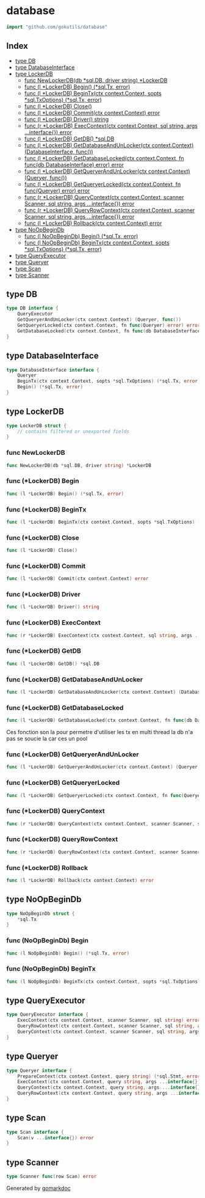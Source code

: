 <!-- Code generated by gomarkdoc. DO NOT EDIT -->

# database

```go
import "github.com/gokutils/database"
```

## Index

- [type DB](<#DB>)
- [type DatabaseInterface](<#DatabaseInterface>)
- [type LockerDB](<#LockerDB>)
  - [func NewLockerDB\(db \*sql.DB, driver string\) \*LockerDB](<#NewLockerDB>)
  - [func \(l \*LockerDB\) Begin\(\) \(\*sql.Tx, error\)](<#LockerDB.Begin>)
  - [func \(l \*LockerDB\) BeginTx\(ctx context.Context, sopts \*sql.TxOptions\) \(\*sql.Tx, error\)](<#LockerDB.BeginTx>)
  - [func \(l \*LockerDB\) Close\(\)](<#LockerDB.Close>)
  - [func \(l \*LockerDB\) Commit\(ctx context.Context\) error](<#LockerDB.Commit>)
  - [func \(l \*LockerDB\) Driver\(\) string](<#LockerDB.Driver>)
  - [func \(r \*LockerDB\) ExecContext\(ctx context.Context, sql string, args ...interface\{\}\) error](<#LockerDB.ExecContext>)
  - [func \(l \*LockerDB\) GetDB\(\) \*sql.DB](<#LockerDB.GetDB>)
  - [func \(l \*LockerDB\) GetDatabaseAndUnLocker\(ctx context.Context\) \(DatabaseInterface, func\(\)\)](<#LockerDB.GetDatabaseAndUnLocker>)
  - [func \(l \*LockerDB\) GetDatabaseLocked\(ctx context.Context, fn func\(db DatabaseInterface\) error\) error](<#LockerDB.GetDatabaseLocked>)
  - [func \(l \*LockerDB\) GetQueryerAndUnLocker\(ctx context.Context\) \(Queryer, func\(\)\)](<#LockerDB.GetQueryerAndUnLocker>)
  - [func \(l \*LockerDB\) GetQueryerLocked\(ctx context.Context, fn func\(Queryer\) error\) error](<#LockerDB.GetQueryerLocked>)
  - [func \(r \*LockerDB\) QueryContext\(ctx context.Context, scanner Scanner, sql string, args ...interface\{\}\) error](<#LockerDB.QueryContext>)
  - [func \(r \*LockerDB\) QueryRowContext\(ctx context.Context, scanner Scanner, sql string, args ...interface\{\}\) error](<#LockerDB.QueryRowContext>)
  - [func \(l \*LockerDB\) Rollback\(ctx context.Context\) error](<#LockerDB.Rollback>)
- [type NoOpBeginDb](<#NoOpBeginDb>)
  - [func \(l NoOpBeginDb\) Begin\(\) \(\*sql.Tx, error\)](<#NoOpBeginDb.Begin>)
  - [func \(l NoOpBeginDb\) BeginTx\(ctx context.Context, sopts \*sql.TxOptions\) \(\*sql.Tx, error\)](<#NoOpBeginDb.BeginTx>)
- [type QueryExecutor](<#QueryExecutor>)
- [type Queryer](<#Queryer>)
- [type Scan](<#Scan>)
- [type Scanner](<#Scanner>)


<a name="DB"></a>
## type DB



```go
type DB interface {
    QueryExecutor
    GetQueryerAndUnLocker(ctx context.Context) (Queryer, func())
    GetQueryerLocked(ctx context.Context, fn func(Queryer) error) error
    GetDatabaseLocked(ctx context.Context, fn func(db DatabaseInterface) error)
}
```

<a name="DatabaseInterface"></a>
## type DatabaseInterface



```go
type DatabaseInterface interface {
    Queryer
    BeginTx(ctx context.Context, sopts *sql.TxOptions) (*sql.Tx, error)
    Begin() (*sql.Tx, error)
}
```

<a name="LockerDB"></a>
## type LockerDB



```go
type LockerDB struct {
    // contains filtered or unexported fields
}
```

<a name="NewLockerDB"></a>
### func NewLockerDB

```go
func NewLockerDB(db *sql.DB, driver string) *LockerDB
```



<a name="LockerDB.Begin"></a>
### func \(\*LockerDB\) Begin

```go
func (l *LockerDB) Begin() (*sql.Tx, error)
```



<a name="LockerDB.BeginTx"></a>
### func \(\*LockerDB\) BeginTx

```go
func (l *LockerDB) BeginTx(ctx context.Context, sopts *sql.TxOptions) (*sql.Tx, error)
```



<a name="LockerDB.Close"></a>
### func \(\*LockerDB\) Close

```go
func (l *LockerDB) Close()
```



<a name="LockerDB.Commit"></a>
### func \(\*LockerDB\) Commit

```go
func (l *LockerDB) Commit(ctx context.Context) error
```



<a name="LockerDB.Driver"></a>
### func \(\*LockerDB\) Driver

```go
func (l *LockerDB) Driver() string
```



<a name="LockerDB.ExecContext"></a>
### func \(\*LockerDB\) ExecContext

```go
func (r *LockerDB) ExecContext(ctx context.Context, sql string, args ...interface{}) error
```



<a name="LockerDB.GetDB"></a>
### func \(\*LockerDB\) GetDB

```go
func (l *LockerDB) GetDB() *sql.DB
```



<a name="LockerDB.GetDatabaseAndUnLocker"></a>
### func \(\*LockerDB\) GetDatabaseAndUnLocker

```go
func (l *LockerDB) GetDatabaseAndUnLocker(ctx context.Context) (DatabaseInterface, func())
```



<a name="LockerDB.GetDatabaseLocked"></a>
### func \(\*LockerDB\) GetDatabaseLocked

```go
func (l *LockerDB) GetDatabaseLocked(ctx context.Context, fn func(db DatabaseInterface) error) error
```

Ces fonction son la pour permetre d'utiliser les tx en multi thread la db n'a pas se soucie la car ces un pool

<a name="LockerDB.GetQueryerAndUnLocker"></a>
### func \(\*LockerDB\) GetQueryerAndUnLocker

```go
func (l *LockerDB) GetQueryerAndUnLocker(ctx context.Context) (Queryer, func())
```



<a name="LockerDB.GetQueryerLocked"></a>
### func \(\*LockerDB\) GetQueryerLocked

```go
func (l *LockerDB) GetQueryerLocked(ctx context.Context, fn func(Queryer) error) error
```



<a name="LockerDB.QueryContext"></a>
### func \(\*LockerDB\) QueryContext

```go
func (r *LockerDB) QueryContext(ctx context.Context, scanner Scanner, sql string, args ...interface{}) error
```



<a name="LockerDB.QueryRowContext"></a>
### func \(\*LockerDB\) QueryRowContext

```go
func (r *LockerDB) QueryRowContext(ctx context.Context, scanner Scanner, sql string, args ...interface{}) error
```



<a name="LockerDB.Rollback"></a>
### func \(\*LockerDB\) Rollback

```go
func (l *LockerDB) Rollback(ctx context.Context) error
```



<a name="NoOpBeginDb"></a>
## type NoOpBeginDb



```go
type NoOpBeginDb struct {
    *sql.Tx
}
```

<a name="NoOpBeginDb.Begin"></a>
### func \(NoOpBeginDb\) Begin

```go
func (l NoOpBeginDb) Begin() (*sql.Tx, error)
```



<a name="NoOpBeginDb.BeginTx"></a>
### func \(NoOpBeginDb\) BeginTx

```go
func (l NoOpBeginDb) BeginTx(ctx context.Context, sopts *sql.TxOptions) (*sql.Tx, error)
```



<a name="QueryExecutor"></a>
## type QueryExecutor



```go
type QueryExecutor interface {
    ExecContext(ctx context.Context, scanner Scanner, sql string) error
    QueryRowContext(ctx context.Context, scanner Scanner, sql string, args ...interface{}) error
    QueryContext(ctx context.Context, scanner Scanner, sql string, args ...interface{}) error
}
```

<a name="Queryer"></a>
## type Queryer



```go
type Queryer interface {
    PrepareContext(ctx context.Context, query string) (*sql.Stmt, error)
    ExecContext(ctx context.Context, query string, args ...interface{}) (sql.Result, error)
    QueryContext(ctx context.Context, query string, args ...interface{}) (*sql.Rows, error)
    QueryRowContext(ctx context.Context, query string, args ...interface{}) *sql.Row
}
```

<a name="Scan"></a>
## type Scan



```go
type Scan interface {
    Scan(v ...interface{}) error
}
```

<a name="Scanner"></a>
## type Scanner



```go
type Scanner func(row Scan) error
```

Generated by [gomarkdoc](<https://github.com/princjef/gomarkdoc>)
